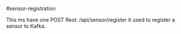 #sensor-registration

This ms have one POST Rest: /api/sensor/register
it used to register a sensor to Kafka.
